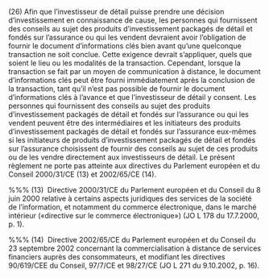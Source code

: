 (26) Afin que l’investisseur de détail puisse prendre une décision d’investissement en connaissance de cause, les personnes qui fournissent des conseils au sujet des produits d’investissement packagés de détail et fondés sur l’assurance ou qui les vendent devraient avoir l’obligation de fournir le document d’informations clés bien avant qu’une quelconque transaction ne soit conclue. Cette exigence devrait s’appliquer, quels que soient le lieu ou les modalités de la transaction. Cependant, lorsque la transaction se fait par un moyen de communication à distance, le document d’informations clés peut être fourni immédiatement après la conclusion de la transaction, tant qu’il n’est pas possible de fournir le document d’informations clés à l’avance et que l’investisseur de détail y consent. Les personnes qui fournissent des conseils au sujet des produits d’investissement packagés de détail et fondés sur l’assurance ou qui les vendent peuvent être des intermédiaires et les initiateurs des produits d’investissement packagés de détail et fondés sur l’assurance eux-mêmes si les initiateurs de produits d’investissement packagés de détail et fondés sur l’assurance choisissent de fournir des conseils au sujet de ces produits ou de les vendre directement aux investisseurs de détail. Le présent règlement ne porte pas atteinte aux directives du Parlement européen et du Conseil 2000/31/CE (13) et 2002/65/CE (14).

%%% (13)  Directive 2000/31/CE du Parlement européen et du Conseil du 8 juin 2000 relative à certains aspects juridiques des services de la société de l’information, et notamment du commerce électronique, dans le marché intérieur («directive sur le commerce électronique») (JO L 178 du 17.7.2000, p. 1).

%%% (14)  Directive 2002/65/CE du Parlement européen et du Conseil du 23 septembre 2002 concernant la commercialisation à distance de services financiers auprès des consommateurs, et modifiant les directives 90/619/CEE du Conseil, 97/7/CE et 98/27/CE (JO L 271 du 9.10.2002, p. 16).